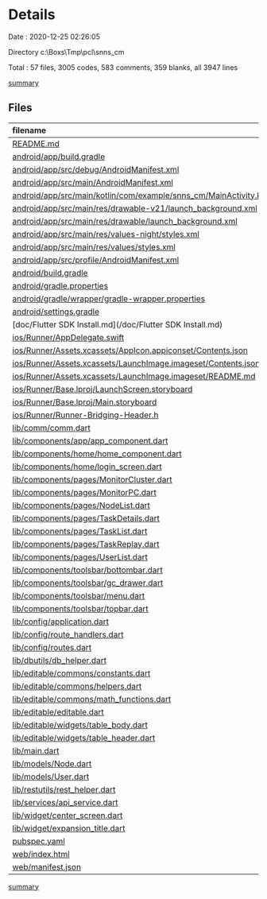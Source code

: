 # Details

Date : 2020-12-25 02:26:05

Directory c:\Boxs\Tmp\pcl\snns_cm

Total : 57 files,  3005 codes, 583 comments, 359 blanks, all 3947 lines

[summary](results.md)

## Files
| filename | language | code | comment | blank | total |
| :--- | :--- | ---: | ---: | ---: | ---: |
| [README.md](/README.md) | Markdown | 10 | 0 | 7 | 17 |
| [android/app/build.gradle](/android/app/build.gradle) | Groovy | 46 | 3 | 11 | 60 |
| [android/app/src/debug/AndroidManifest.xml](/android/app/src/debug/AndroidManifest.xml) | XML | 4 | 3 | 1 | 8 |
| [android/app/src/main/AndroidManifest.xml](/android/app/src/main/AndroidManifest.xml) | XML | 30 | 11 | 1 | 42 |
| [android/app/src/main/kotlin/com/example/snns_cm/MainActivity.kt](/android/app/src/main/kotlin/com/example/snns_cm/MainActivity.kt) | Kotlin | 4 | 0 | 3 | 7 |
| [android/app/src/main/res/drawable-v21/launch_background.xml](/android/app/src/main/res/drawable-v21/launch_background.xml) | XML | 4 | 7 | 2 | 13 |
| [android/app/src/main/res/drawable/launch_background.xml](/android/app/src/main/res/drawable/launch_background.xml) | XML | 4 | 7 | 2 | 13 |
| [android/app/src/main/res/values-night/styles.xml](/android/app/src/main/res/values-night/styles.xml) | XML | 9 | 9 | 1 | 19 |
| [android/app/src/main/res/values/styles.xml](/android/app/src/main/res/values/styles.xml) | XML | 9 | 9 | 1 | 19 |
| [android/app/src/profile/AndroidManifest.xml](/android/app/src/profile/AndroidManifest.xml) | XML | 4 | 3 | 1 | 8 |
| [android/build.gradle](/android/build.gradle) | Groovy | 27 | 0 | 5 | 32 |
| [android/gradle.properties](/android/gradle.properties) | Properties | 3 | 0 | 1 | 4 |
| [android/gradle/wrapper/gradle-wrapper.properties](/android/gradle/wrapper/gradle-wrapper.properties) | Properties | 5 | 1 | 1 | 7 |
| [android/settings.gradle](/android/settings.gradle) | Groovy | 8 | 0 | 4 | 12 |
| [doc/Flutter SDK Install.md](/doc/Flutter SDK Install.md) | Markdown | 7 | 0 | 4 | 11 |
| [ios/Runner/AppDelegate.swift](/ios/Runner/AppDelegate.swift) | Swift | 12 | 0 | 2 | 14 |
| [ios/Runner/Assets.xcassets/AppIcon.appiconset/Contents.json](/ios/Runner/Assets.xcassets/AppIcon.appiconset/Contents.json) | JSON | 122 | 0 | 1 | 123 |
| [ios/Runner/Assets.xcassets/LaunchImage.imageset/Contents.json](/ios/Runner/Assets.xcassets/LaunchImage.imageset/Contents.json) | JSON | 23 | 0 | 1 | 24 |
| [ios/Runner/Assets.xcassets/LaunchImage.imageset/README.md](/ios/Runner/Assets.xcassets/LaunchImage.imageset/README.md) | Markdown | 3 | 0 | 2 | 5 |
| [ios/Runner/Base.lproj/LaunchScreen.storyboard](/ios/Runner/Base.lproj/LaunchScreen.storyboard) | XML | 36 | 1 | 1 | 38 |
| [ios/Runner/Base.lproj/Main.storyboard](/ios/Runner/Base.lproj/Main.storyboard) | XML | 25 | 1 | 1 | 27 |
| [ios/Runner/Runner-Bridging-Header.h](/ios/Runner/Runner-Bridging-Header.h) | C++ | 1 | 0 | 1 | 2 |
| [lib/comm/comm.dart](/lib/comm/comm.dart) | Dart | 72 | 4 | 6 | 82 |
| [lib/components/app/app_component.dart](/lib/components/app/app_component.dart) | Dart | 48 | 6 | 7 | 61 |
| [lib/components/home/home_component.dart](/lib/components/home/home_component.dart) | Dart | 53 | 4 | 5 | 62 |
| [lib/components/home/login_screen.dart](/lib/components/home/login_screen.dart) | Dart | 103 | 81 | 10 | 194 |
| [lib/components/pages/MonitorCluster.dart](/lib/components/pages/MonitorCluster.dart) | Dart | 243 | 18 | 14 | 275 |
| [lib/components/pages/MonitorPC.dart](/lib/components/pages/MonitorPC.dart) | Dart | 146 | 12 | 10 | 168 |
| [lib/components/pages/NodeList.dart](/lib/components/pages/NodeList.dart) | Dart | 218 | 19 | 16 | 253 |
| [lib/components/pages/TaskDetails.dart](/lib/components/pages/TaskDetails.dart) | Dart | 87 | 12 | 6 | 105 |
| [lib/components/pages/TaskList.dart](/lib/components/pages/TaskList.dart) | Dart | 123 | 12 | 10 | 145 |
| [lib/components/pages/TaskReplay.dart](/lib/components/pages/TaskReplay.dart) | Dart | 128 | 5 | 13 | 146 |
| [lib/components/pages/UserList.dart](/lib/components/pages/UserList.dart) | Dart | 141 | 13 | 13 | 167 |
| [lib/components/toolsbar/bottombar.dart](/lib/components/toolsbar/bottombar.dart) | Dart | 25 | 0 | 3 | 28 |
| [lib/components/toolsbar/gc_drawer.dart](/lib/components/toolsbar/gc_drawer.dart) | Dart | 39 | 0 | 3 | 42 |
| [lib/components/toolsbar/menu.dart](/lib/components/toolsbar/menu.dart) | Dart | 142 | 9 | 10 | 161 |
| [lib/components/toolsbar/topbar.dart](/lib/components/toolsbar/topbar.dart) | Dart | 134 | 4 | 9 | 147 |
| [lib/config/application.dart](/lib/config/application.dart) | Dart | 7 | 0 | 2 | 9 |
| [lib/config/route_handlers.dart](/lib/config/route_handlers.dart) | Dart | 55 | 0 | 13 | 68 |
| [lib/config/routes.dart](/lib/config/routes.dart) | Dart | 35 | 4 | 4 | 43 |
| [lib/dbutils/db_helper.dart](/lib/dbutils/db_helper.dart) | Dart | 2 | 75 | 16 | 93 |
| [lib/editable/commons/constants.dart](/lib/editable/commons/constants.dart) | Dart | 1 | 0 | 1 | 2 |
| [lib/editable/commons/helpers.dart](/lib/editable/commons/helpers.dart) | Dart | 41 | 5 | 5 | 51 |
| [lib/editable/commons/math_functions.dart](/lib/editable/commons/math_functions.dart) | Dart | 13 | 0 | 4 | 17 |
| [lib/editable/editable.dart](/lib/editable/editable.dart) | Dart | 262 | 144 | 54 | 460 |
| [lib/editable/widgets/table_body.dart](/lib/editable/widgets/table_body.dart) | Dart | 108 | 6 | 5 | 119 |
| [lib/editable/widgets/table_header.dart](/lib/editable/widgets/table_header.dart) | Dart | 53 | 1 | 3 | 57 |
| [lib/main.dart](/lib/main.dart) | Dart | 31 | 11 | 6 | 48 |
| [lib/models/Node.dart](/lib/models/Node.dart) | Dart | 49 | 0 | 11 | 60 |
| [lib/models/User.dart](/lib/models/User.dart) | Dart | 32 | 2 | 7 | 41 |
| [lib/restutils/rest_helper.dart](/lib/restutils/rest_helper.dart) | Dart | 4 | 1 | 2 | 7 |
| [lib/services/api_service.dart](/lib/services/api_service.dart) | Dart | 41 | 15 | 6 | 62 |
| [lib/widget/center_screen.dart](/lib/widget/center_screen.dart) | Dart | 51 | 0 | 4 | 55 |
| [lib/widget/expansion_title.dart](/lib/widget/expansion_title.dart) | Dart | 39 | 0 | 5 | 44 |
| [pubspec.yaml](/pubspec.yaml) | YAML | 31 | 49 | 14 | 94 |
| [web/index.html](/web/index.html) | HTML | 29 | 16 | 7 | 52 |
| [web/manifest.json](/web/manifest.json) | JSON | 23 | 0 | 1 | 24 |

[summary](results.md)
